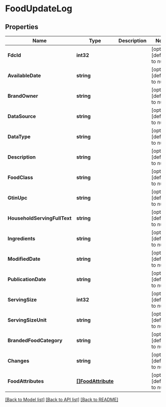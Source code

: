 # FoodUpdateLog

## Properties
Name | Type | Description | Notes
------------ | ------------- | ------------- | -------------
**FdcId** | **int32** |  | [optional] [default to null]
**AvailableDate** | **string** |  | [optional] [default to null]
**BrandOwner** | **string** |  | [optional] [default to null]
**DataSource** | **string** |  | [optional] [default to null]
**DataType** | **string** |  | [optional] [default to null]
**Description** | **string** |  | [optional] [default to null]
**FoodClass** | **string** |  | [optional] [default to null]
**GtinUpc** | **string** |  | [optional] [default to null]
**HouseholdServingFullText** | **string** |  | [optional] [default to null]
**Ingredients** | **string** |  | [optional] [default to null]
**ModifiedDate** | **string** |  | [optional] [default to null]
**PublicationDate** | **string** |  | [optional] [default to null]
**ServingSize** | **int32** |  | [optional] [default to null]
**ServingSizeUnit** | **string** |  | [optional] [default to null]
**BrandedFoodCategory** | **string** |  | [optional] [default to null]
**Changes** | **string** |  | [optional] [default to null]
**FoodAttributes** | [**[]FoodAttribute**](FoodAttribute.md) |  | [optional] [default to null]

[[Back to Model list]](../README.md#documentation-for-models) [[Back to API list]](../README.md#documentation-for-api-endpoints) [[Back to README]](../README.md)
